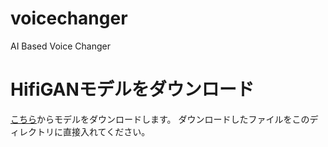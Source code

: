# voicechanger
AI Based Voice Changer

# HifiGANモデルをダウンロード
[こちら](https://drive.google.com/drive/folders/1YuOoV3lO2-Hhn1F2HJ2aQ4S0LC1JdKLd)からモデルをダウンロードします。
ダウンロードしたファイルをこのディレクトリに直接入れてください。
